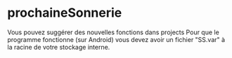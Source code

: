 # prochaineSonnerie
Vous pouvez suggérer des nouvelles fonctions dans projects
Pour que le programme fonctionne (sur Android) vous devez avoir un fichier "SS.var" à la racine de votre stockage interne.
